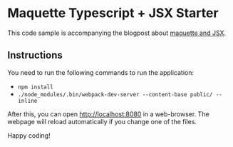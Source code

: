 # Maquette Typescript + JSX Starter

This code sample is accompanying the blogpost about [maquette and JSX](https://medium.com/maquette-news/maquette-2-2-now-supports-jsx-7da7b0a1dc98).

## Instructions

You need to run the following commands to run the application:

 - `npm install`
 - `./node_modules/.bin/webpack-dev-server --content-base public/ --inline`
 
After this, you can open [http://localhost:8080](http://localhost:8080) in a web-browser. The webpage will reload automatically if you change one of the files.

Happy coding!
